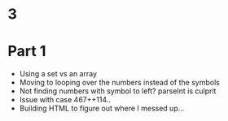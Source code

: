 # 3

# Part 1

- Using a set vs an array
- Moving to looping over the numbers instead of the symbols
- Not finding numbers with symbol to left? parseInt is culprit
- Issue with case 467++114..
- Building HTML to figure out where I messed up...
